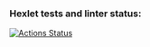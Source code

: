 ### Hexlet tests and linter status:
[![Actions Status](https://github.com/nsx-main/qa-engineer-project-85/workflows/hexlet-check/badge.svg)](https://github.com/nsx-main/qa-engineer-project-85/actions)